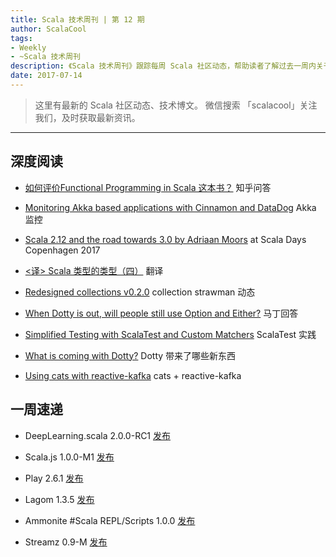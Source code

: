 ```yaml
---
title: Scala 技术周刊 | 第 12 期
author: ScalaCool
tags:
- Weekly
- ~Scala 技术周刊
description: 《Scala 技术周刊》跟踪每周 Scala 社区动态，帮助读者了解过去一周内关于 Scala 发生的事情。
date: 2017-07-14
---
```


> 这里有最新的 Scala 社区动态、技术博文。
微信搜索 「scalacool」关注我们，及时获取最新资讯。

***

## 深度阅读

- [如何评价Functional Programming in Scala 这本书？](https://www.zhihu.com/question/39339300)
  知乎问答

- [Monitoring Akka based applications with Cinnamon and DataDog](https://blog.knoldus.com/2017/07/02/monitoring-akka-based-applications-with-cinnamon-and-datadog/)
  Akka 监控

- [Scala 2.12 and the road towards 3.0 by Adriaan Moors](https://www.youtube.com/watch?v=Xnesyv7NFHQ)
  at Scala Days Copenhagen 2017

- [<译> Scala 类型的类型（四）](https://juejin.im/post/595defd351882568b462f818)
  翻译

- [Redesigned collections v0.2.0](http://www.scala-lang.org/blog/2017/07/02/collections-0.2.0.html)
  collection strawman 动态

- [When Dotty is out, will people still use Option and Either?](https://www.reddit.com/r/scala/comments/6lfltr/when_dotty_is_out_will_people_still_use_option/)
  马丁回答

- [Simplified Testing with ScalaTest and Custom Matchers](https://hackernoon.com/simplified-testing-with-scalatest-and-custom-matchers-bd5297128ebc)
  ScalaTest 实践

- [What is coming with Dotty?](http://www.cakesolutions.net/teamblogs/dotty)
  Dotty 带来了哪些新东西

- [Using cats with reactive-kafka](https://www.iravid.com/posts/using-cats-with-reactive-kafka.html)
  cats + reactive-kafka

## 一周速递

- DeepLearning.scala 2.0.0-RC1 [发布](http://deeplearning.thoughtworks.school/2017/07/03/Announcing-DeepLearning.scala-2.0.0-RC1.html)

- Scala.js 1.0.0-M1 [发布](https://www.scala-js.org/news/2017/07/03/announcing-scalajs-1.0.0-M1/)

- Play 2.6.1 [发布](https://blog.playframework.com/play-2-6-1-released/)

- Lagom 1.3.5 [发布](https://www.lagomframework.com/blog/lagom-1-3-5.html)

- Ammonite #Scala REPL/Scripts 1.0.0 [发布](http://ammonite.io/#1.0.0)

- Streamz 0.9-M [发布](https://github.com/krasserm/streamz)

